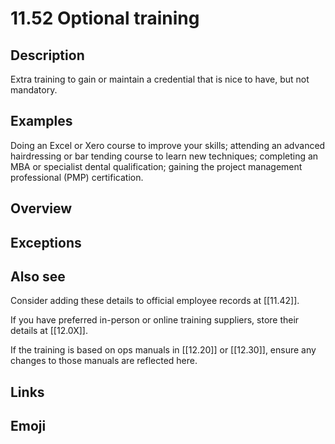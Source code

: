 # 11.52 Optional training

## Description

Extra training to gain or maintain a credential that is nice to have, but not mandatory.

## Examples

Doing an Excel or Xero course to improve your skills; attending an advanced hairdressing or bar tending course to learn new techniques; completing an MBA or specialist dental qualification; gaining the project management professional (PMP) certification.

## Overview

## Exceptions

## Also see

Consider adding these details to official employee records at [[11.42]].

If you have preferred in-person or online training suppliers, store their details at [[12.0X]].

If the training is based on ops manuals in [[12.20]] or [[12.30]], ensure any changes to those manuals are reflected here.


## Links

## Emoji

